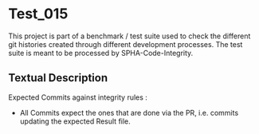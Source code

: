 # Test_015
This project is part of a benchmark / test suite used to check the different git histories created through different development processes. The test suite is meant to be processed by SPHA-Code-Integrity.

## Textual Description
Expected Commits against integrity rules :
* All Commits expect the ones that are done via the PR, i.e. commits updating the expected Result file.
